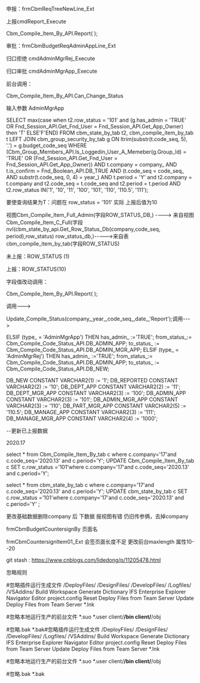 申报：frmCbmReqTreeNewLine_Ext

上报cmdReport_Execute

Cbm_Compile_Item_By_API.Report(     );

审批：frmCbmBudgetReqAdminAppLine_Ext

归口拒绝   cmdAdminMgrRej_Execute 

归口审批   cmdAdminMgrApp_Execute

前台调用：

Cbm_Compile_Item_By_API.Can_Change_Status

输入参数 AdminMgrApp

SELECT max(case
             when t2.row_status = '101' and
                  (g.has_admin = 'TRUE' OR
                  Fnd_Session_API.Get_Fnd_User = Fnd_Session_API.Get_App_Owner) then 'T' ELSE'F'END)
  FROM cbm_state_by_tab t2, cbm_compile_item_by_tab t
  LEFT JOIN cbm_group_security_by_tab g
    ON ltrim(substr(t.code_seq, 5), '.') = g.budget_code_seq
 WHERE (Cbm_Group_Members_API.Is_Loggedin_User_A_Memeber(g.Group_Id) =
       'TRUE' OR
       (Fnd_Session_API.Get_Fnd_User = Fnd_Session_API.Get_App_Owner))
   AND t.company = company_
   AND t.is_confirm = Fnd_Boolean_API.DB_TRUE
   AND (t.code_seq = code_seq_ AND substr(t.code_seq, 0, 4) = year_)
   AND t.period = 'Y'
   and t2.company = t.company
   and t2.code_seq = t.code_seq
   and t2.period = t.period
   AND t2.row_status IN('1', '10', '11', '100', '101', '110', '110.5', '111');

要使查询结果为T：问题在 row_status = '101'    实际 上报后值为10

视图Cbm_Compile_Item_Full_Admin(字段ROW_STATUS_DB,) ----> 来自视图Cbm_Compile_Item_C_Full(字段nvl(cbm_state_by_api.Get_Row_Status_Db(company,code_seq, period),row_status) row_status_db,)----->来自表cbm_compile_item_by_tab(字段ROW_STATUS)



未上报：ROW_STATUS (1)

上报：ROW_STATUS(10)

字段值改动调用：

Cbm_Compile_Item_By_API.Report(     );

调用--->

Update_Compile_Status(company_,year_,code_seq_,date_,'Report');调用--->

   ELSIF  (type_ = 'AdminMgrApp') THEN
      has_admin_ :='TRUE';
      from_status_:= Cbm_Compile_Code_Status_API.DB_ADMIN_APP;
      to_status_ := Cbm_Compile_Code_Status_API.DB_ADMIN_MGR_APP;
   ELSIF  (type_ = 'AdminMgrRej') THEN
      has_admin_ :='TRUE';
      from_status_:= Cbm_Compile_Code_Status_API.DB_ADMIN_APP;
      to_status_ := Cbm_Compile_Code_Status_API.DB_NEW;



DB_NEW                         CONSTANT VARCHAR2(1) := '1';
DB_REPORTED                    CONSTANT VARCHAR2(2) := '10';
DB_DEPT_APP                    CONSTANT VARCHAR2(2) := '11';
DB_DEPT_MGR_APP                CONSTANT VARCHAR2(3) := '100';
DB_ADMIN_APP                   CONSTANT VARCHAR2(3) := '101';
DB_ADMIN_MGR_APP               CONSTANT VARCHAR2(3) := '110';
DB_PART_MGR_APP                CONSTANT VARCHAR2(5) := '110.5';
DB_MANAGE_APP                  CONSTANT VARCHAR2(3) := '111';
DB_MANAGE_MGR_APP              CONSTANT VARCHAR2(4) := '1000';

--更新已上报数据

2020.17

select * from Cbm_Compile_Item_By_tab c where c.company='17'and c.code_seq='2020.13' and c.period='Y';
UPDATE Cbm_Compile_Item_By_tab c
   SET c.row_status ='101'where c.company='17'and c.code_seq='2020.13' and c.period='Y';

select * from cbm_state_by_tab c where c.company='17'and c.code_seq='2020.13' and c.period='Y';
UPDATE cbm_state_by_tab c
   SET c.row_status ='101'where c.company='17'and c.code_seq='2020.13' and c.period='Y'   ;

更改基础数据删除company 后 下数据 报视图有错 仍旧传参俩，去掉company

frmCbmBudgetCountersignBy 页面名   

frmCbmCountersignItem01_Ext 会签页面长度不足   更改前台maxlength 属性10--20































git stash : https://www.cnblogs.com/lidedong/p/11205478.html

忽略规则

#忽略插件运行生成文件
/DeployFiles/
/DesignFiles/
/DevelopFiles/
/Logfiles/
/VSAddins/
Build Workspace
Generate Dictionary
IFS Enterprise Explorer
Navigator Editor
project.config
Reset Deploy Files from Team Server
Update Deploy Files from Team Server
*.lnk

#忽略本地运行生产的前台文件
*.suo
*.user
client/**/bin
client/**/obj

#忽略.bak
*.bak#忽略插件运行生成文件
/DeployFiles/
/DesignFiles/
/DevelopFiles/
/Logfiles/
/VSAddins/
Build Workspace
Generate Dictionary
IFS Enterprise Explorer
Navigator Editor
project.config
Reset Deploy Files from Team Server
Update Deploy Files from Team Server
*.lnk

#忽略本地运行生产的前台文件
*.suo
*.user
client/**/bin
client/**/obj

#忽略.bak
*.bak